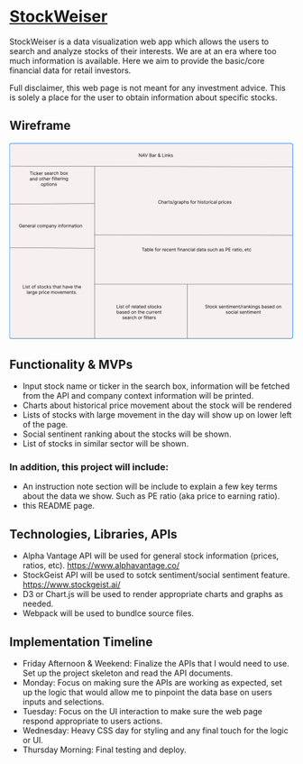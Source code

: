 # [StockWeiser](https://wilsonwu738.github.io/StockWeiser/)

StockWeiser is a data visualization web app which allows the users to search and analyze stocks of their interests. We are at an era where too much information is available. Here we aim to provide the basic/core financial data for retail investors. 

Full disclaimer, this web page is not meant for any investment advice. This is solely a place for the user to obtain information about specific stocks. 


## Wireframe

![StockWiser wireframe](./assets/images/wireframe.png)

## Functionality & MVPs
  - Input stock name or ticker in the search box, information will be fetched from the API and company context information will be printed. 
  - Charts about historical price movement about the stock will be rendered 
  - Lists of stocks with large movement in the day will show up on lower left of the page.
  - Social sentinent ranking about the stocks will be shown.
  - List of stocks in similar sector will be shown. 
### In addition, this project will include:
  - An instruction note section will be include to explain a few key terms about the data we show. Such as PE ratio (aka price to earning ratio). 
  - this README page. 


## Technologies, Libraries, APIs
  - Alpha Vantage API will be used for general stock information (prices, ratios, etc). https://www.alphavantage.co/ 
  - StockGeist API will be used to sotck sentiment/social sentiment feature. https://www.stockgeist.ai/ 
  - D3 or Chart.js will be used to render appropriate charts and graphs as needed. 
  - Webpack will be used to bundlce source files.

## Implementation Timeline
  - Friday Afternoon & Weekend: Finalize the APIs that I would need to use. Set up the project skeleton and read the API documents. 
  - Monday: Focus on making sure the APIs are working as expected, set up the logic that would allow me to pinpoint the data base on users inputs and selections. 
  - Tuesday: Focus on the UI interaction to make sure the web page respond appropriate to users actions. 
  - Wednesday: Heavy CSS day for styling and any final touch for the logic or UI.
  - Thursday Morning: Final testing and deploy.